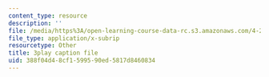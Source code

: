 ```yaml
---
content_type: resource
description: ''
file: /media/https%3A/open-learning-course-data-rc.s3.amazonaws.com/4-241j-theory-of-city-form-spring-2013/388f04d48cf1599590ed5817d8460834_gMmamytjyXI.vtt
file_type: application/x-subrip
resourcetype: Other
title: 3play caption file
uid: 388f04d4-8cf1-5995-90ed-5817d8460834
---
```

